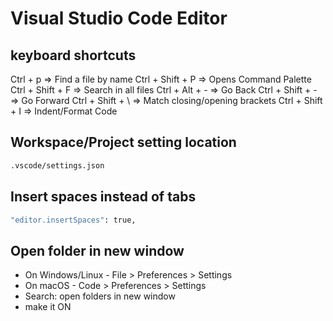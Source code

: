# Visual Studio Code Editor

## keyboard shortcuts

Ctrl + p            => Find a file by name
Ctrl + Shift    + P => Opens Command Palette
Ctrl + Shift    + F => Search in all files
Ctrl + Alt      + - => Go Back
Ctrl + Shift    + - => Go Forward
Ctrl + Shift    + \ => Match closing/opening brackets
Ctrl + Shift    + I => Indent/Format Code

## Workspace/Project setting location
```bash
.vscode/settings.json
```

## Insert spaces instead of tabs
```bash
"editor.insertSpaces": true,
```

## Open folder in new window

- On Windows/Linux - File > Preferences > Settings 
- On macOS - Code > Preferences > Settings
- Search: open folders in new window 
- make it ON

